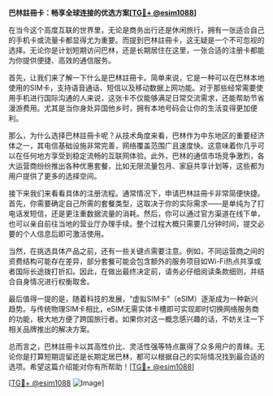 **巴林註冊卡：畅享全球连接的优选方案[[TG💪+ @esim1088](https://t.me/s/esim1088)]**

在当今这个高度互联的世界里，无论是商务出行还是休闲旅行，拥有一张适合自己的手机卡或流量卡都显得尤为重要。而提到巴林註冊卡，这无疑是一个不可忽视的选择。无论你是计划短期访问巴林，还是长期居住在这里，一张合适的注册卡都能为你提供便捷、高效的通信服务。

首先，让我们来了解一下什么是巴林註冊卡。简单来说，它是一种可以在巴林本地使用的SIM卡，支持语音通话、短信以及移动数据上网功能。对于那些经常需要使用手机进行国际沟通的人来说，这张卡不仅能够满足日常交流需求，还能帮助节省漫游费用。尤其是当你身处异国他乡时，拥有本地号码会让你的生活变得更加便利。

那么，为什么选择巴林註冊卡呢？从技术角度来看，巴林作为中东地区的重要经济体之一，其电信基础设施非常完善，网络覆盖范围广且速度快。这意味着你几乎可以在任何地方享受到稳定流畅的互联网体验。此外，巴林的通信市场竞争激烈，各大运营商纷纷推出各种优惠套餐，比如无限流量包月、家庭共享计划等，这些都为用户提供了更多的选择空间。

接下来我们来看看具体的注册流程。通常情况下，申请巴林註冊卡非常简便快捷。首先，你需要确定自己所需的套餐类型，这取决于你的实际需求——是单纯为了打电话发短信，还是更注重数据流量的消耗。然后，你可以通过官方渠道在线下单，也可以亲自前往当地的营业厅办理手续。整个过程大概只需要几分钟时间，提交必要的个人信息后即可激活使用。

当然，在挑选具体产品之前，还有一些关键点需要注意。例如，不同运营商之间的资费结构可能存在差异，部分套餐可能会包含额外的服务项目如Wi-Fi热点共享或者国际长途拨打折扣。因此，在做出最终决定前，请务必仔细阅读条款细则，并结合自身情况进行权衡取舍。

最后值得一提的是，随着科技的发展，“虚拟SIM卡”（eSIM）逐渐成为一种新兴趋势。与传统物理SIM卡相比，eSIM无需实体卡槽即可实现即时切换网络服务商的功能，极大地方便了跨国旅行者。如果你对这一概念感兴趣的话，不妨关注一下相关品牌推出的解决方案。

总而言之，巴林註冊卡以其高性价比、灵活性强等特点赢得了众多用户的青睐。无论你是打算短期逗留还是长期定居巴林，都可以根据自己的实际情况找到最合适的选项。希望这篇介绍能对你有所帮助！[[TG💪+ @esim1088](https://t.me/s/esim1088)]

[[TG💪+ @esim1088](https://t.me/s/esim1088) ![Image](https://i.postimg.cc/4NQfJmqS/Snipaste-2025-05-13-00-14-12.png)]
